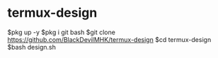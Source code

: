 # termux-design
$pkg up -y
$pkg i git bash
$git clone https://github.com/BlackDevilMHK/termux-design
$cd termux-design
$bash design.sh
